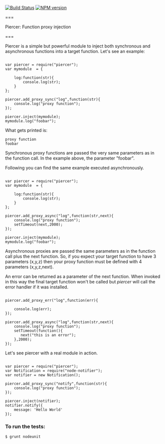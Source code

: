 [![Build Status](https://secure.travis-ci.org/ececilla/piercer.png)](http://travis-ci.org/ececilla/piercer)
[![NPM version](https://badge.fury.io/js/piercer.svg)](http://badge.fury.io/js/piercer)

===

Piercer: Function proxy injection 

===

Piercer is a simple but powerful module to inject both synchronous and asynchronous functions into a target function. Let's see an example:


```

var piercer = require("piercer");
var mymodule  = {

	log:function(str){		
		console.log(str);
	}
};

piercer.add_proxy_sync("log",function(str){
	console.log("proxy function");
});

piercer.inject(mymodule);
mymodule.log("foobar");

```
What gets printed is:
    
    proxy function
    foobar

Synchronous proxy functions are passed the very same parameters as in the function call. In the example above, the parameter "foobar". 

Following you can find the same example executed asynchronously.

```

var piercer = require("piercer");
var mymodule  = {

	log:function(str){		
		console.log(str);
	}
};

piercer.add_proxy_async("log",function(str,next){
	console.log("proxy function");
	setTimeout(next,2000);
});

piercer.inject(mymodule);
mymodule.log("foobar");

```
Asynchronous proxies are passed the same parameters as in the function call plus the next function. So, if you expect your target function to have 3 parameters (x,y,z) then your proxy function must be defined with 4 parameters (x,y,z,next).

An error can be returned as a parameter of the next function. When invoked in this way the final target function won't be called but *piercer* will call the error handler if it was installed.

```

piercer.add_proxy_err("log",function(err){

    console.log(err);
});

piercer.add_proxy_async("log",function(str,next){
	console.log("proxy function");
	setTimeout(function(){
	   next("this is an error");
	},2000);
});

```

Let's see piercer with a real module in action.

```

var piercer = require("piercer");
var Notification = require("node-notifier");
var notifier = new Notification();

piercer.add_proxy_sync("notify",function(str){
	console.log("proxy function");
});

piercer.inject(notifier);
notifier.notify({
    message: 'Hello World'
});

```


### To run the tests:
    $ grunt nodeunit


